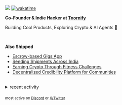 ![](https://komarev.com/ghpvc/?username=dinxsh) [![wakatime](https://wakatime.com/badge/user/018cddd8-b17b-4e5f-a792-bed4da250ea7.svg)](https://wakatime.com/@018cddd8-b17b-4e5f-a792-bed4da250ea7)

**Co-Founder & Indie Hacker at [Toornify](https://toornify.com)**  

Building Cool Products, Exploring Crypto & AI Agents 🔨

<br>

**Also Shipped**  
- [Escrow-based Gigs App](https://holdxpay.com/)
- [Sending Shipments Across India](https://delemate.com)
- [Earning Crypto Through Fitness Challenges](https://dorahacks.io/buidl/22115)
- [Decentralized Credibility Platform for Communities](https://ambar.gg)

<br>

<details>
<summary>recent activity</summary>

  
| Overview | Card |
|:--------:|:-------------------------:|
| ![Lines of Code & Base Introduction](assets/metrics.plugin.code.lines.svg) | ![Achievements](assets/metrics.plugin.achievements.svg) |


</details>

<sub>most active on [Discord](https://t.co/QPthpsZ1Qu) or [X/Twitter](https://x.com/dineshcodes)</sub>
